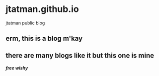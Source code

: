 # jtatman.github.io
jtatman public blog

## erm, this is a blog m'kay
## there are many blogs like it but this one is mine

##### free wishy

